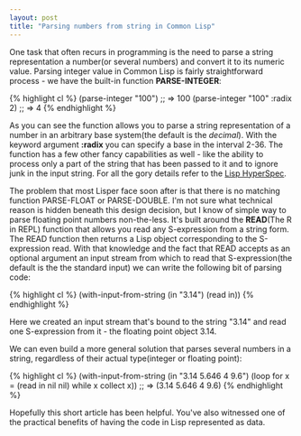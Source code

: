 ```yaml
---
layout: post
title: "Parsing numbers from string in Common Lisp"
---
```


One task that often recurs in programming is the need to parse a
string representation a number(or several numbers) and convert it to
its numeric value. Parsing integer value in Common Lisp is fairly
straightforward process - we have the built-in function **PARSE-INTEGER**:

{% highlight cl %}
(parse-integer "100") ;; => 100
(parse-integer "100" :radix 2) ;; => 4
{% endhighlight %}

As you can see the function allows you to parse a string
representation of a number in an arbitrary base system(the default is
the _decimal_). With the keyword argument **:radix** you can specify a
base in the interval 2-36. The function has a few other fancy
capabilities as well - like the ability to process only a part of the
string that has been passed to it and to ignore junk in the input
string. For all the gory details refer to the
[Lisp HyperSpec](http://www.lispworks.com/documentation/HyperSpec/Body/f_parse_.htm).

The problem that most Lisper face soon after is that there is no
matching function PARSE-FLOAT or PARSE-DOUBLE. I'm not sure what
technical reason is hidden beneath this design decision, but I know of
simple way to parse floating point numbers non-the-less. It's built
around the **READ**(The R in REPL) function that allows you read any
S-expression from a string form. The READ function then returns a Lisp
object corresponding to the S-expression read. With that knowledge and
the fact that READ accepts as an optional argument an input stream
from which to read that S-expression(the default is the the standard
input) we can write the following bit of parsing code:

{% highlight cl %}
(with-input-from-string (in "3.14")
  (read in))
{% endhighlight %}

Here we created an input stream that's bound to the string "3.14" and
read one S-expression from it - the floating point object 3.14.

We can even build a more general solution that parses several numbers
in a string, regardless of their actual type(integer or floating
point):

{% highlight cl %}
(with-input-from-string (in "3.14 5.646 4 9.6")
  (loop for x = (read in nil nil) while x collect x))
;; => (3.14 5.646 4 9.6)
{% endhighlight %}

Hopefully this short article has been helpful. You've also witnessed
one of the practical benefits of having the code in Lisp represented
as data.
